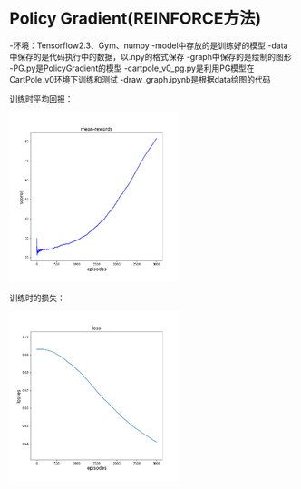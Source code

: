# Policy Gradient(REINFORCE方法)

-环境：Tensorflow2.3、Gym、numpy
-model中存放的是训练好的模型
-data中保存的是代码执行中的数据，以.npy的格式保存
-graph中保存的是绘制的图形
-PG.py是PolicyGradient的模型
-cartpole_v0_pg.py是利用PG模型在CartPole_v0环境下训练和测试
-draw_graph.ipynb是根据data绘图的代码

训练时平均回报：

<img src="graph/mean_rewards.png" width="300" height="300" />

训练时的损失：

<img src="graph/loss.png" width="300" height="300" />

